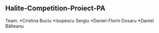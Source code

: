 ## Halite-Competition-Proiect-PA





Team:
*Cristina Buciu
*Isopescu Sergiu
*Daniel-Florin Dosaru
*Daniel Bălteanu
